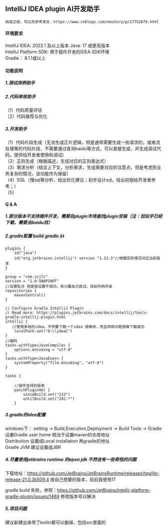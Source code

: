 ## IntelliJ IDEA plugin AI开发助手

`阅读之前，可以先参考本文：https://www.cnblogs.com/moutory/p/17752679.html`

#### 环境要求
IntelliJ IDEA: 2022.1 及以上版本
Java: 17 或更高版本  
IntelliJ Platform SDK: 用于插件开发的IDEA SDK环境  
Gradle： 8.1.1或以上

#### 功能说明

##### 1.测试用例助手


##### 2.代码审核助手
（1）代码质量评估  
（2）代码推荐与优化 

##### 3.开发助手
（1）代码片段生成（无法生成正片逻辑，但是通常需要生成一些请求的，或者流处理等的代码片段，不需要通过查询baidu等方式，可以直接生成，并生成调试代码，提供给开发者使用和调试）  
（2）正则生成（根据描述，生成对应的正则表达式）  
（3）需求分析（结合上下文，分析需求，生成需要对应的注意点，但是考虑到业务复杂的情况，该功能作为保留）  
（4）SQL（慢sql等分析，给出优化建议；初步设计sql，给出初版给开发者参考；）  
（5）


#### Q & A

##### 1.部分版本不支持插件开发，需要在plugin市场查找plugin安装（注：但似乎已经下载，需要去baidu找）

##### 2.gradle配置 build.gradle.kt
```
plugins {
    id("java")
    id("org.jetbrains.intellij") version "1.13.3"//根据实际情况对应当前版本
}

group = "com.szjlc"
version = "1.0-SNAPSHOT"
//设置私仓 但是我设置不成功，有兴趣自己尝试，目前外网开发
repositories {
    mavenCentral()
}

// Configure Gradle IntelliJ Plugin
// Read more: https://plugins.jetbrains.com/docs/intellij/tools-gradle-intellij-plugin.html
intellij {
   //使用本地的idea，不然要下载一个idea 很麻烦，而且网络问题很难下载成功
    localPath.set("D:\\ideaC")
}
//编码
tasks.withType<JavaCompile> {
    options.encoding = "utf-8"
}
tasks.withType<JavaExec> {
    systemProperty("file.encoding", "utf-8")
}

tasks {

    //插件支持的版本
    patchPluginXml {
        sinceBuild.set("212")
        untilBuild.set("242.*")
    }

```

##### 3.gradle的idea配置
windows下：
setting -> Build,Execution,Deployment -> Build Tools -> Gradle  
设置Gradle user home 相当于设置maven的仓库地址  
Distribution 设置成Local installation 再gradle的地址  
Gradle JVM 建议设置成JBR  
  


##### 4.尽量使用jetbrains runtime 的open jdk 不然会有一些奇怪的问题
下载地址：https://github.com/JetBrains/JetBrainsRuntime/releases/tag/jbr-release-21.0.3b509.4
按自己想要的版本，目前我使用17  

gradle build 失败，参照：https://github.com/JetBrains/intellij-platform-gradle-plugin/issues/1469 修改版本号以解决
  

##### 5.项目问题
建议新建出来带了kotlin都可以删掉，包括src里面的


